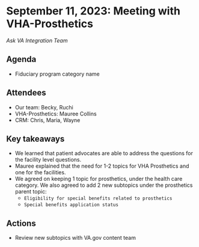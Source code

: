 # September 11, 2023: Meeting with VHA-Prosthetics

*Ask VA Integration Team*

## Agenda

- Fiduciary program category name

## Attendees

- Our team: Becky, Ruchi
- VHA-Prosthetics: Mauree Collins
- CRM: Chris, Maria, Wayne

## Key takeaways

- We learned that patient advocates are able to address the questions for the facility level questions.
- Mauree explained that the need for 1-2 topics for VHA Prosthetics and one for the facilities.
- We agreed on keeping 1 topic for prosthetics, under the health care category. We also agreed to add 2 new subtopics under the prosthetics parent topic:
  - `Eligibility for special benefits related to prosthetics`
  - `Special benefits application status`

## Actions

- Review new subtopics with VA.gov content team
